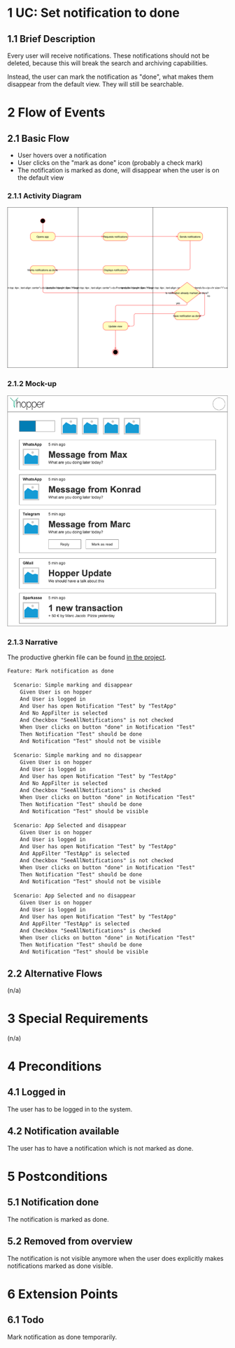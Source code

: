 # 1 UC: Set notification to done

## 1.1 Brief Description
Every user will receive notifications. These notifications should not be deleted, because this will break the search and archiving capabilities. 

Instead, the user can mark the notification as "done", what makes them disappear from the default view. They will still be searchable.
# 2 Flow of Events
## 2.1 Basic Flow
- User hovers over a notification
- User clicks on the "mark as done" icon (probably a check mark)
- The notification is marked as done, will disappear when the user is on the default view

### 2.1.1 Activity Diagram
![Organization Application Activity Diagram](./img/uc-set-notification-done-flow.svg)

### 2.1.2 Mock-up
![Mockup](./mockups/hopper_main.png)

### 2.1.3 Narrative
The productive gherkin file can be found [in the project](https://github.com/hopperteam/hopper-ui/blob/master/test/notification_done.feature).
````gherkin
Feature: Mark notification as done

  Scenario: Simple marking and disappear
    Given User is on hopper
    And User is logged in
    And User has open Notification "Test" by "TestApp"
    And No AppFilter is selected
    And Checkbox "SeeAllNotifications" is not checked
    When User clicks on button "done" in Notification "Test"
    Then Notification "Test" should be done
    And Notification "Test" should not be visible

  Scenario: Simple marking and no disappear
    Given User is on hopper
    And User is logged in
    And User has open Notification "Test" by "TestApp"
    And No AppFilter is selected
    And Checkbox "SeeAllNotifications" is checked
    When User clicks on button "done" in Notification "Test"
    Then Notification "Test" should be done
    And Notification "Test" should be visible

  Scenario: App Selected and disappear
    Given User is on hopper
    And User is logged in
    And User has open Notification "Test" by "TestApp"
    And AppFilter "TestApp" is selected
    And Checkbox "SeeAllNotifications" is not checked
    When User clicks on button "done" in Notification "Test"
    Then Notification "Test" should be done
    And Notification "Test" should not be visible

  Scenario: App Selected and no disappear
    Given User is on hopper
    And User is logged in
    And User has open Notification "Test" by "TestApp"
    And AppFilter "TestApp" is selected
    And Checkbox "SeeAllNotifications" is checked
    When User clicks on button "done" in Notification "Test"
    Then Notification "Test" should be done
    And Notification "Test" should be visible

````
## 2.2 Alternative Flows
(n/a)

# 3 Special Requirements
(n/a)

# 4 Preconditions
## 4.1 Logged in
The user has to be logged in to the system.
## 4.2 Notification available
The user has to have a notification which is not marked as done.

# 5 Postconditions
## 5.1 Notification done
The notification is marked as done.
## 5.2 Removed from overview
The notification is not visible anymore when the user does explicitly makes notifications marked as done visible.
 
# 6 Extension Points
## 6.1 Todo
Mark notification as done temporarily.
